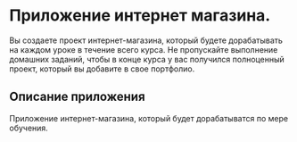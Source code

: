 # Приложение интернет магазина.
Вы создаете проект интернет-магазина, который будете дорабатывать на каждом уроке в течение всего курса. Не пропускайте выполнение домашних заданий, чтобы в конце курса у вас получился полноценный проект, который вы добавите в свое портфолио.
## Описание приложения
Приложение интернет-магазина, который будет дорабатыватся по мере обучения.
